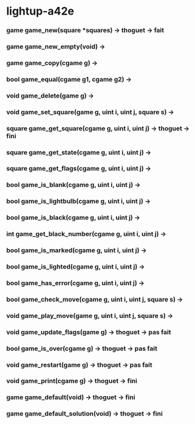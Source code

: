 # lightup-a42e

### game game_new(square *squares) -> thoguet -> fait

### game game_new_empty(void) ->

### game game_copy(cgame g) ->

### bool game_equal(cgame g1, cgame g2) ->

### void game_delete(game g) ->

### void game_set_square(game g, uint i, uint j, square s) ->

### square game_get_square(cgame g, uint i, uint j) -> thoguet -> fini

### square game_get_state(cgame g, uint i, uint j) ->

### square game_get_flags(cgame g, uint i, uint j) ->

### bool game_is_blank(cgame g, uint i, uint j) ->

### bool game_is_lightbulb(cgame g, uint i, uint j) ->

### bool game_is_black(cgame g, uint i, uint j) ->

### int game_get_black_number(cgame g, uint i, uint j) ->

### bool game_is_marked(cgame g, uint i, uint j) ->

### bool game_is_lighted(cgame g, uint i, uint j) ->

### bool game_has_error(cgame g, uint i, uint j) ->

### bool game_check_move(cgame g, uint i, uint j, square s) ->

### void game_play_move(game g, uint i, uint j, square s) ->

### void game_update_flags(game g) -> thoguet -> pas fait

### bool game_is_over(cgame g) -> thoguet -> pas fait

### void game_restart(game g) -> thoguet -> pas fait

### void game_print(cgame g) -> thoguet -> fini

### game game_default(void) -> thoguet -> fini

### game game_default_solution(void) -> thoguet -> fini
